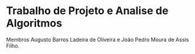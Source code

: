 # Trabalho de Projeto e Analise de Algoritmos 
Membros Augusto Barros Ladeira de Oliveira e João Pedro Moura de Assis Filho.
